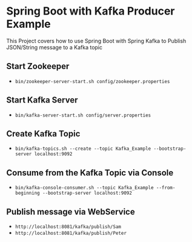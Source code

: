 # Spring Boot with Kafka Producer Example

This Project covers how to use Spring Boot with Spring Kafka to Publish JSON/String message to a Kafka topic
## Start Zookeeper
- `bin/zookeeper-server-start.sh config/zookeeper.properties`

## Start Kafka Server
- `bin/kafka-server-start.sh config/server.properties`

## Create Kafka Topic
- `bin/kafka-topics.sh --create --topic Kafka_Example --bootstrap-server localhost:9092`

## Consume from the Kafka Topic via Console
- `bin/kafka-console-consumer.sh --topic Kafka_Example --from-beginning --bootstrap-server localhost:9092`

## Publish message via WebService
- `http://localhost:8081/kafka/publish/Sam`
- `http://localhost:8081/kafka/publish/Peter`
